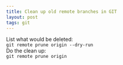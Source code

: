 ```yaml
---
title: Clean up old remote branches in GIT
layout: post
tags: git
---
```


List what would be deleted:  
`git remote prune origin --dry-run`  
Do the clean up:  
`git remote prune origin`